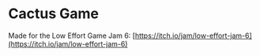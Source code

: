 # Cactus Game  
Made for the Low Effort Game Jam 6: [https://itch.io/jam/low-effort-jam-6](https://itch.io/jam/low-effort-jam-6)